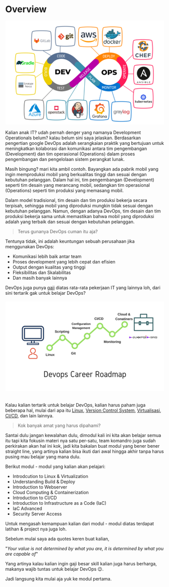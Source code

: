 # Overview

![](assets/apa-itu-devops-ilustrasi.jpeg)

Kalian anak IT? udah pernah denger yang namanya Development Operationals belum? kalau belum sini saya jelaskan. Berdasarkan pengertian google DevOps adalah serangkaian praktik yang bertujuan untuk meningkatkan kolaborasi dan komunikasi antara tim pengembangan (Development) dan tim operasional (Operations) dalam proses pengembangan dan pengelolaan sistem perangkat lunak.


Masih bingung? mari kita ambil contoh. Bayangkan ada pabrik mobil yang ingin memproduksi mobil yang berkualitas tinggi dan sesuai dengan kebutuhan pelanggan. Dalam hal ini, tim pengembangan (Development) seperti tim desain yang merancang mobil, sedangkan tim operasional (Operations) seperti tim produksi yang memasang mobil.


Dalam model tradisional, tim desain dan tim produksi bekerja secara terpisah, sehingga mobil yang diproduksi mungkin tidak sesuai dengan kebutuhan pelanggan. Namun, dengan adanya DevOps, tim desain dan tim produksi bekerja sama untuk memastikan bahwa mobil yang diproduksi adalah yang terbaik dan sesuai dengan kebutuhan pelanggan.


> Terus gunanya DevOps cuman itu aja?


Tentunya tidak, ini adalah keuntungan sebuah perusahaan jika menggunakan DevOps:

- Komunikasi lebih baik antar team
- Proses development yang lebih cepat dan efisien
- Output dengan kualitas yang tinggi
- Fleksibilitas dan Skalabilitas
- Dan masih banyak lainnya

DevOps juga punya [gaji](https://www.jobstreet.co.id/id/career-advice/role/devops-engineer/salary) diatas rata-rata pekerjaan IT yang lainnya loh, dari sini tertarik gak untuk belajar DevOps?


###### ![DevOps Roadmap Career](Devops-Career-Roadmap-1.jpg)

Kalau kalian tertarik untuk belajar DevOps, kalian harus paham juga beberapa hal, mulai dari apa itu [Linux](https://opensource.com/resources/linux), [Version Control System](https://git-scm.com/book/id/v2/Memulai-Tentang-Version-Control#:~:text=Sistem%20Version%20Control%20Lokal,juga%20sangat%20rentan%20terkena%20galat.), [Virtualisasi](https://aws.amazon.com/id/what-is/virtualization/), [CI/CD](https://www.dicoding.com/blog/apa-itu-ci-cd/), dan lain lainnya.


> Kok banyak amat yang harus dipahami?


Santai dulu jangan kewalahan dulu, dimodul kali ini kita akan belajar semua itu tapi kita fokusin materi nya satu per-satu, team komandro juga sudah perkirakan akan hal ini kok, jadi kita bakalan buat modul yang bener bener straight line, yang artinya kalian bisa ikuti dari awal hingga akhir tanpa harus pusing mau belajar yang mana dulu.


Berikut modul - modul yang kalian akan pelajari:

- Introdcution to Linux & Virtualization
- Understanding Build & Deploy
- Introduction to Webserver
- Cloud Computing & Containerization
- Introduction to CI/CD
- Introduction to Infrastructure as a Code (IaC)
- IaC Advanced
- Security Server Access

Untuk mengasah kemampuan kalian dari modul - modul diatas terdapat latihan & project nya juga loh.


Sebelum mulai saya ada quotes keren buat kalian,

"*Your value is not determined by what you are, it is determined by what you are capable of*"

Yang artinya kalau kalian ingin gaji besar skill kalian juga harus berharga, makanya wajib tuntas untuk belajar DevOps 😉.

Jadi langsung kita mulai aja yuk ke modul pertama.
